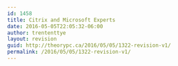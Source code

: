 ```yaml
---
id: 1458
title: Citrix and Microsoft Experts
date: 2016-05-05T22:05:32-06:00
author: trententtye
layout: revision
guid: http://theorypc.ca/2016/05/05/1322-revision-v1/
permalink: /2016/05/05/1322-revision-v1/
---
```

<!-- AddThis Advanced Settings generic via filter on the_content -->

<!-- AddThis Share Buttons generic via filter on the_content -->